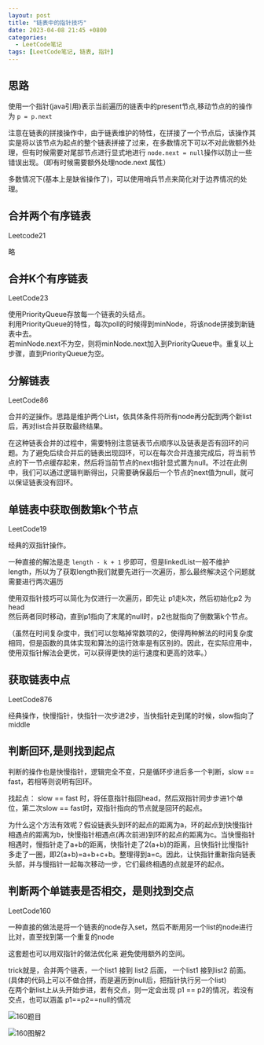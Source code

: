 ```yaml
---
layout: post
title: "链表中的指针技巧"
date: 2023-04-08 21:45 +0800
categories:
  - LeetCode笔记
tags: [LeetCode笔记, 链表, 指针]
---
```

## 思路

使用一个指针(java引用)表示当前遍历的链表中的present节点,移动节点的的操作为 `p = p.next`

注意在链表的拼接操作中，由于链表维护的特性，在拼接了一个节点后，该操作其实是将以该节点为起点的整个链表拼接了过来，在多数情况下可以不对此做额外处理，但有时候需要对尾部节点进行显式地进行 `node.next = null`操作以防止一些错误出现。（即有时候需要额外处理node.next 属性）

多数情况下(基本上是缺省操作了)，可以使用哨兵节点来简化对于边界情况的处理。

## 合并两个有序链表

Leetcode21

略

## 合并K个有序链表

LeetCode23

使用PriorityQueue存放每一个链表的头结点。  
利用PriorityQueue的特性，每次poll的时候得到minNode，将该node拼接到新链表中去。  
若minNode.next不为空，则将minNode.next加入到PriorityQueue中。重复以上步骤，直到PriorityQueue为空。

## 分解链表

LeetCode86

合并的逆操作。思路是维护两个List，依具体条件将所有node再分配到两个新list后，再对list合并获取最终结果。

在这种链表合并的过程中，需要特别注意链表节点顺序以及链表是否有回环的问题。为了避免后续合并后的链表出现回环，可以在每次合并连接完成后，将当前节点的下一节点缓存起来，然后将当前节点的next指针显式置为null。不过在此例中，我们可以通过逻辑判断得出，只需要确保最后一个节点的next值为null，就可以保证链表没有回环。

## 单链表中获取倒数第k个节点

LeetCode19

经典的双指针操作。

一种直接的解法是走 `length - k + 1` 步即可，但是linkedList一般不维护length，所以为了获取length我们就要先进行一次遍历，那么最终解决这个问题就需要进行两次遍历

使用双指针技巧可以简化为仅进行一次遍历，即先让 p1走k次，然后初始化p2 为head  
然后两者同时移动，直到p1指向了末尾的null时，p2也就指向了倒数第k个节点。

（虽然在时间复杂度中，我们可以忽略掉常数项的2，使得两种解法的时间复杂度相同，但是函数的具体实现和算法的运行效率是有区别的。因此，在实际应用中，使用双指针解法会更优，可以获得更快的运行速度和更高的效率。）

## 获取链表中点

LeetCode876

经典操作，快慢指针，快指针一次步进2步，当快指针走到尾的时候，slow指向了middle

## 判断回环,是则找到起点

判断的操作也是快慢指针，逻辑完全不变，只是循环步进后多一个判断，slow == fast，若相等则说明有回环。

找起点： slow == fast 时，将任意指针指回head，然后双指针同步步进1个单位，第二次slow == fast时，双指针指向的节点就是回环的起点。

为什么这个方法有效呢？假设链表头到环的起点的距离为a，环的起点到快慢指针相遇点的距离为b，快慢指针相遇点(再次前进)到环的起点的距离为c。当快慢指针相遇时，慢指针走了a+b的距离，快指针走了2(a+b)的距离，且快指针比慢指针多走了一圈，即2(a+b)=a+b+c+b。整理得到a=c。因此，让快指针重新指向链表头部，并与慢指针一起每次移动一步，它们最终相遇的点就是环的起点。

## 判断两个单链表是否相交，是则找到交点

LeetCode160

一种直接的做法是将一个链表的node存入set，然后不断用另一个list的node进行比对，直至找到第一个重复的node

这套题也可以用双指针的做法优化来 避免使用额外的空间。

trick就是，合并两个链表，一个list1 接到 list2 后面， 一个list1 接到list2 前面。  
(具体的代码上可以不做合拼，而是遍历到null后，把指针执行另一个list)  
在两个新list上从头开始步进，若有交点，则一定会出现 p1 == p2的情况，若没有交点，也可以涵盖 p1==p2==null的情况

![160题目](https://cdn.staticaly.com/gh/TonyMarsh31/image-hosting@master/Blog/LeetCode/160题目.2e8onuj1a0bo.webp)

![160图解2](https://cdn.staticaly.com/gh/TonyMarsh31/image-hosting@master/Blog/LeetCode/160图解2.7gc0vw9znn40.webp)
